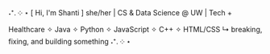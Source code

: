 ˖⁺. ༶ ⋆ [ Hi, I'm Shanti ]
she/her | CS & Data Science @ UW | Tech + Healthcare 
✧ Java ✧ Python ✧ JavaScript ✧ C++ ✧ HTML/CSS
↳ breaking, fixing, and building something ˖⁺. ༶ ⋆
